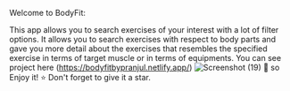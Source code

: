 Welcome to BodyFit:

This app allows you to search exercises of your interest with a lot of filter options.
It allows you to search exercises with respect to body parts and gave you more detail about the exercises that resembles the specified exercise in terms of target muscle or in terms of equipments.
You can see project here (https://bodyfitbypranjul.netlify.app/)
![Screenshot (19)](https://github.com/itsPranjul/May_Project/assets/130579601/9548d3d5-af6a-4cb6-9f11-7e745aea842f)
🎉 so Enjoy it!
⭐ Don't forget to give it a star.
